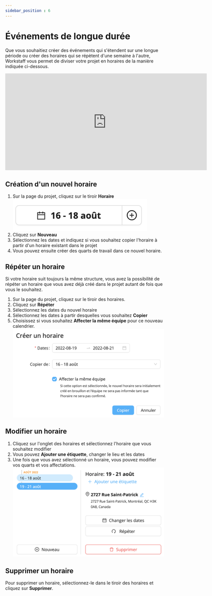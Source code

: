 ```yaml
---
sidebar_position : 6
---
```


# Événements de longue durée

Que vous souhaitiez créer des événements qui s'étendent sur une longue période ou créer des horaires qui se répètent d'une semaine à l'autre, Workstaff vous permet de diviser votre projet en horaires de la manière indiquée ci-dessous.

<iframe width="640" height="307" src="https://www.loom.com/embed/2a62dfa6453e4d0caad76d4b3abc47de" frameborder="0" webkitallowfullscreen mozallowfullscreen allowfullscreen></iframe>

## Création d'un nouvel horaire

1. Sur la page du projet, cliquez sur le tiroir **Horaire**
   ![onglet-horaires.png](Images/onglet-horaires.png)
2. Cliquez sur **Nouveau**
3. Sélectionnez les dates et indiquez si vous souhaitez copier l'horaire à partir d'un horaire existant dans le projet
4. Vous pouvez ensuite créer des quarts de travail dans ce nouvel horaire.

## Répéter un horaire

Si votre horaire suit toujours la même structure, vous avez la possibilité de répéter un horaire que vous avez déjà créé dans le projet autant de fois que vous le souhaitez.
1. Sur la page du projet, cliquez sur le tiroir des horaires.
2. Cliquez sur **Répéter**
3. Sélectionnez les dates du nouvel horaire
4. Sélectionnez les dates à partir desquelles vous souhaitez **Copier**
5. Choisissez si vous souhaitez **Affecter la même équipe** pour ce nouveau calendrier.
   ![nouvel-horaire.png](Images/nouvel-horaire.png)

## Modifier un horaire

1. Cliquez sur l'onglet des horaires et sélectionnez l'horaire que vous souhaitez modifier
2. Vous pouvez **Ajouter une étiquette**, changer le lieu et les dates
3. Une fois que vous avez sélectionné un horaire, vous pouvez modifier vos quarts et vos affectations.
   ![modifier-horaire](Images/modifier-horaire.png)

## Supprimer un horaire
Pour supprimer un horaire, sélectionnez-le dans le tiroir des horaires et cliquez sur **Supprimer**. 
